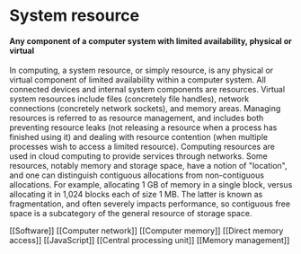# System resource
#### Any component of a computer system with limited availability, physical or virtual

In computing, a system resource, or simply resource, is any physical or virtual component of limited availability within a computer system. All connected devices and internal system components are resources. Virtual system resources include files (concretely file handles), network connections (concretely network sockets), and memory areas.
Managing resources is referred to as resource management, and includes both preventing resource leaks (not releasing a resource when a process has finished using it) and dealing with resource contention (when multiple processes wish to access a limited resource). Computing resources are used in cloud computing to provide services through networks.
Some resources, notably memory and storage space, have a notion of "location", and one can distinguish contiguous allocations from non-contiguous allocations. For example, allocating 1 GB of memory in a single block, versus allocating it in 1,024 blocks each of size 1 MB. The latter is known as fragmentation, and often severely impacts performance, so contiguous free space is a subcategory of the general resource of storage space.

[[Software]]
[[Computer network]]
[[Computer memory]]
[[Direct memory access]]
[[JavaScript]]
[[Central processing unit]]
[[Memory management]]